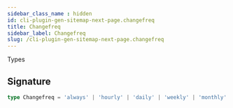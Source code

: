 ```yaml
---
sidebar_class_name : hidden
id: cli-plugin-gen-sitemap-next-page.changefreq
title: Changefreq
sidebar_label: Changefreq
slug: /cli-plugin-gen-sitemap-next-page.changefreq
---
```






 Types

## Signature

```typescript
type Changefreq = 'always' | 'hourly' | 'daily' | 'weekly' | 'monthly' | 'yearly' | 'never';
```
